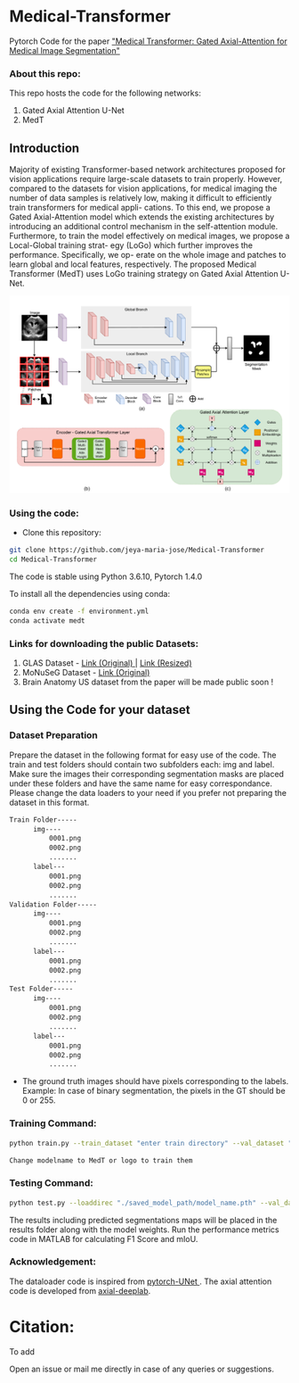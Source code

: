 # Medical-Transformer

 <a href="https://arxiv.org/abs/2006.04878"> </a> 

Pytorch Code for the paper 
["Medical Transformer: Gated Axial-Attention for
Medical Image Segmentation"](https://arxiv.org/)

### About this repo:

This repo hosts the code for the following networks:

1) Gated Axial Attention U-Net
2) MedT

## Introduction

Majority of existing Transformer-based network architectures proposed for vision applications require large-scale
datasets to train properly. However, compared to the datasets for vision
applications, for medical imaging the number of data samples is relatively
low, making it difficult to efficiently train transformers for medical appli-
cations. To this end, we propose a Gated Axial-Attention model which
extends the existing architectures by introducing an additional control
mechanism in the self-attention module. Furthermore, to train the model
effectively on medical images, we propose a Local-Global training strat-
egy (LoGo) which further improves the performance. Specifically, we op-
erate on the whole image and patches to learn global and local features,
respectively. The proposed Medical Transformer (MedT) uses LoGo training strategy on Gated Axial Attention U-Net.

<p align="center">
  <img src="img/arch.png" width="800"/>
</p>

### Using the code:

- Clone this repository:
```bash
git clone https://github.com/jeya-maria-jose/Medical-Transformer
cd Medical-Transformer
```

The code is stable using Python 3.6.10, Pytorch 1.4.0

To install all the dependencies using conda:

```bash
conda env create -f environment.yml
conda activate medt
```

### Links for downloading the public Datasets:

1) GLAS Dataset - <a href="https://warwick.ac.uk/fac/sci/dcs/research/tia/glascontest/"> Link (Original) </a> | <a href = "https://drive.google.com/drive/folders/1dwhjqE0vC0KL_siGUeqMUq08KyO1bPKH?usp=sharing"> Link (Resized) </a> 
2) MoNuSeG Dataset - <a href="https://monuseg.grand-challenge.org/Data/"> Link (Original)</a> 
3) Brain Anatomy US dataset from the paper will be made public soon !

## Using the Code for your dataset

### Dataset Preparation

Prepare the dataset in the following format for easy use of the code. The train and test folders should contain two subfolders each: img and label. Make sure the images their corresponding segmentation masks are placed under these folders and have the same name for easy correspondance. Please change the data loaders to your need if you prefer not preparing the dataset in this format.



```bash
Train Folder-----
      img----
          0001.png
          0002.png
          .......
      label---
          0001.png
          0002.png
          .......
Validation Folder-----
      img----
          0001.png
          0002.png
          .......
      label---
          0001.png
          0002.png
          .......
Test Folder-----
      img----
          0001.png
          0002.png
          .......
      label---
          0001.png
          0002.png
          .......

```

- The ground truth images should have pixels corresponding to the labels. Example: In case of binary segmentation, the pixels in the GT should be 0 or 255.

### Training Command:

```bash 
python train.py --train_dataset "enter train directory" --val_dataset "enter validation directory" --direc 'path for results to be saved' --batch_size 4 --epoch 400 --save_freq 10 --modelname "gatedaxialunet" --learning_rate 0.001 --imgsize 128 --gray "no"
```

```bash
Change modelname to MedT or logo to train them
```

### Testing Command:

```bash 
python test.py --loaddirec "./saved_model_path/model_name.pth" --val_dataset "test dataset directory" --direc 'path for results to be saved' --batch_size 1 --modelname "gatedaxialunet" --imgsize 128 --gray "no"
```

The results including predicted segmentations maps will be placed in the results folder along with the model weights. Run the performance metrics code in MATLAB for calculating F1 Score and mIoU.

### Acknowledgement:

The dataloader code is inspired from <a href="https://github.com/cosmic-cortex/pytorch-UNet"> pytorch-UNet </a>. The axial attention code is developed from <a href="https://github.com/csrhddlam/axial-deeplab">axial-deeplab</a>.

# Citation:

To add

Open an issue or mail me directly in case of any queries or suggestions. 
